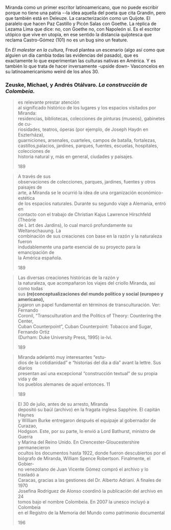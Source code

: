 Miranda como un primer escritor latinoamericano, que no puede escribir porque no tiene una patria --la idea aquella del poeta que cita Grandin, pero que también está en Deleuze. La caracterización como un Quijote. El paralelo que hacen Paz Castillo y Picón Salas con Goethe. La réplica de Lezama Lima que dice: no, con Goethe no, con Napoleón sí. Es el escritor utópico que vive en utopía, en ese sentido la distancia quijotesca que reclama Castro-Gómez (101) no es un bug sino un feature.


En _El malestar en la cultura,_ Freud plantea un escenario (algo así como que alguien un día cambia todas las evidencias del pasado), que es exactamente lo que experimentan las culturas nativas en América. Y es también lo que trata de hacer inversamente -upside down- Vasconcelos en su latinoamericanismo weird de los años 30.

### Zeuske, Michael, y Andrés Otálvaro. _La construcción de Colombeia_.

> es relevante prestar atención  
> al significado histórico de los lugares y los espacios visitados por Miranda:  
> residencias, bibliotecas, colecciones de pinturas (museos), gabinetes de cu-  
> riosidades, teatros, óperas (por ejemplo, de Joseph Haydn en Eszterháza),  
> guarniciones, arsenales, cuarteles, campos de batalla, fortalezas, castillos,palacios, jardines, parques, fuentes, escuelas, hospitales, colecciones de  
> historia natural y, más en general, ciudades y paisajes.
> 
> 189

> A través de sus  
> observaciones de colecciones, parques, jardines, fuentes y otros paisajes de  
> arte, a Miranda se le ocurrió la idea de una organización económico-estética  
> de los espacios naturales. Durante su segundo viaje a Alemania, entró en  
> contacto con el trabajo de Christian Kajus Lawrence Hirschfeld (Theórie  
> de L ́art des Jardins), lo cual marcó profundamente su Weltanschauung. La  
> combinación de sus creaciones con base en la razón y la naturaleza fueron  
> indudablemente una parte esencial de su proyecto para la emancipación de  
> la América española.
> 
> 189

> Las diversas creaciones históricas de la razón y  
> la naturaleza, que acompañaron los viajes del criollo Miranda, así como todas  
> sus **(re)conceptualizaciones del mundo político y social (europeo y americano),**  
> jugaron un papel fundamental en términos de transculturación. Ver: Fernando  
> Coronil, “Transculturation and the Politics of Theory: Countering the Center,  
> Cuban Counterpoint”, Cuban Counterpoint: Tobacco and Sugar, Fernando Ortiz  
> (Durham: Duke University Press, 1995) ix-lvi.
> 
> 189


> Miranda adelantó muy interesantes “estu-  
> dios de la cotidianidad” e “historias del día a día” avant la lettre. Sus diarios  
> presentan así una excepcional “construcción textual” de su propia vida y de  
> los pueblos alemanes de aquel entonces. 11
> 
> 189


> El 30 de julio, antes de su arresto, Miranda  
> depositó su baúl (archivo) en la fragata inglesa Sapphire. El capitán Haynes  
> y William Burke entregaron después el equipaje al gobernador de Curazao,  
> Hodgson. Este, por su parte, lo envió a Lord Bathurst, ministro de Guerra  
> y Marina del Reino Unido. En Cirencester-Gloucestershire permanecieron  
> ocultos los documentos hasta 1922, donde fueron descubiertos por el  
> biógrafo de Miranda, William Spence Robertson. Finalmente, el Gobier-  
> no venezolano de Juan Vicente Gómez compró el archivo y lo trasladó a  
> Caracas, gracias a las gestiones del Dr. Alberto Adriani. A finales de 1970  
> Josefina Rodríguez de Alonso coordinó la publicación del archivo en 24  
> tomos bajo el nombre Colombeia. En 2007 la unesco incluyó a Colombeia  
> en el Registro de la Memoria del Mundo como patrimonio documental
> 
> 196


